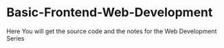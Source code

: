 # Basic-Frontend-Web-Development
Here You will get the source code and the notes for the Web Development Series
